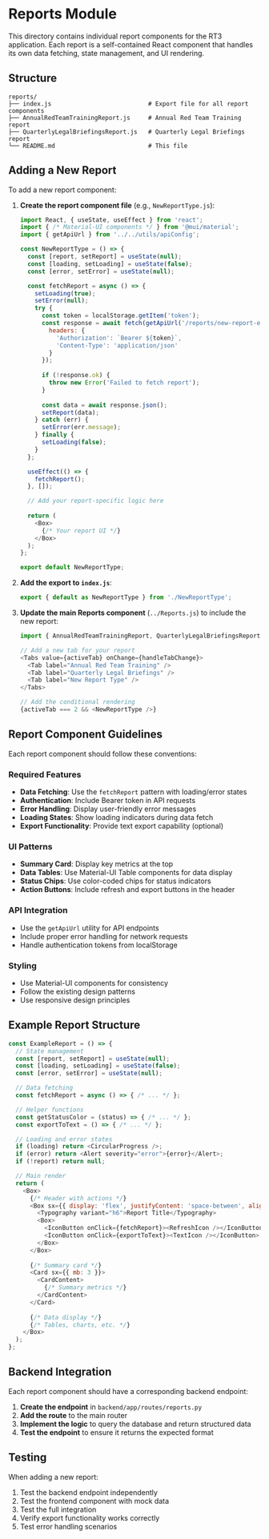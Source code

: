 # Reports Module

This directory contains individual report components for the RT3 application. Each report is a self-contained React component that handles its own data fetching, state management, and UI rendering.

## Structure

```
reports/
├── index.js                           # Export file for all report components
├── AnnualRedTeamTrainingReport.js     # Annual Red Team Training report
├── QuarterlyLegalBriefingsReport.js   # Quarterly Legal Briefings report
└── README.md                          # This file
```

## Adding a New Report

To add a new report component:

1. **Create the report component file** (e.g., `NewReportType.js`):
   ```javascript
   import React, { useState, useEffect } from 'react';
   import { /* Material-UI components */ } from '@mui/material';
   import { getApiUrl } from '../../utils/apiConfig';

   const NewReportType = () => {
     const [report, setReport] = useState(null);
     const [loading, setLoading] = useState(false);
     const [error, setError] = useState(null);

     const fetchReport = async () => {
       setLoading(true);
       setError(null);
       try {
         const token = localStorage.getItem('token');
         const response = await fetch(getApiUrl('/reports/new-report-endpoint'), {
           headers: {
             'Authorization': `Bearer ${token}`,
             'Content-Type': 'application/json'
           }
         });
         
         if (!response.ok) {
           throw new Error('Failed to fetch report');
         }
         
         const data = await response.json();
         setReport(data);
       } catch (err) {
         setError(err.message);
       } finally {
         setLoading(false);
       }
     };

     useEffect(() => {
       fetchReport();
     }, []);

     // Add your report-specific logic here
     
     return (
       <Box>
         {/* Your report UI */}
       </Box>
     );
   };

   export default NewReportType;
   ```

2. **Add the export to `index.js`**:
   ```javascript
   export { default as NewReportType } from './NewReportType';
   ```

3. **Update the main Reports component** (`../Reports.js`) to include the new report:
   ```javascript
   import { AnnualRedTeamTrainingReport, QuarterlyLegalBriefingsReport, NewReportType } from './reports/index';
   
   // Add a new tab for your report
   <Tabs value={activeTab} onChange={handleTabChange}>
     <Tab label="Annual Red Team Training" />
     <Tab label="Quarterly Legal Briefings" />
     <Tab label="New Report Type" />
   </Tabs>
   
   // Add the conditional rendering
   {activeTab === 2 && <NewReportType />}
   ```

## Report Component Guidelines

Each report component should follow these conventions:

### Required Features
- **Data Fetching**: Use the `fetchReport` pattern with loading/error states
- **Authentication**: Include Bearer token in API requests
- **Error Handling**: Display user-friendly error messages
- **Loading States**: Show loading indicators during data fetch
- **Export Functionality**: Provide text export capability (optional)

### UI Patterns
- **Summary Card**: Display key metrics at the top
- **Data Tables**: Use Material-UI Table components for data display
- **Status Chips**: Use color-coded chips for status indicators
- **Action Buttons**: Include refresh and export buttons in the header

### API Integration
- Use the `getApiUrl` utility for API endpoints
- Include proper error handling for network requests
- Handle authentication tokens from localStorage

### Styling
- Use Material-UI components for consistency
- Follow the existing design patterns
- Use responsive design principles

## Example Report Structure

```javascript
const ExampleReport = () => {
  // State management
  const [report, setReport] = useState(null);
  const [loading, setLoading] = useState(false);
  const [error, setError] = useState(null);

  // Data fetching
  const fetchReport = async () => { /* ... */ };

  // Helper functions
  const getStatusColor = (status) => { /* ... */ };
  const exportToText = () => { /* ... */ };

  // Loading and error states
  if (loading) return <CircularProgress />;
  if (error) return <Alert severity="error">{error}</Alert>;
  if (!report) return null;

  // Main render
  return (
    <Box>
      {/* Header with actions */}
      <Box sx={{ display: 'flex', justifyContent: 'space-between', alignItems: 'center', mb: 2 }}>
        <Typography variant="h6">Report Title</Typography>
        <Box>
          <IconButton onClick={fetchReport}><RefreshIcon /></IconButton>
          <IconButton onClick={exportToText}><TextIcon /></IconButton>
        </Box>
      </Box>
      
      {/* Summary card */}
      <Card sx={{ mb: 3 }}>
        <CardContent>
          {/* Summary metrics */}
        </CardContent>
      </Card>
      
      {/* Data display */}
      {/* Tables, charts, etc. */}
    </Box>
  );
};
```

## Backend Integration

Each report component should have a corresponding backend endpoint:

1. **Create the endpoint** in `backend/app/routes/reports.py`
2. **Add the route** to the main router
3. **Implement the logic** to query the database and return structured data
4. **Test the endpoint** to ensure it returns the expected format

## Testing

When adding a new report:

1. Test the backend endpoint independently
2. Test the frontend component with mock data
3. Test the full integration
4. Verify export functionality works correctly
5. Test error handling scenarios 